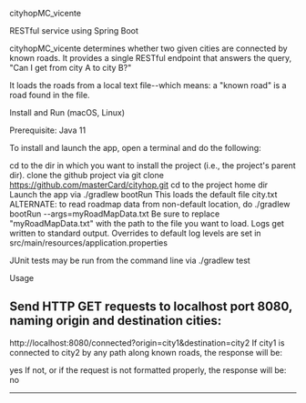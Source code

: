 cityhopMC_vicente

RESTful service using Spring Boot

cityhopMC_vicente determines whether two given cities are connected by known roads. It provides a single RESTful endpoint that answers the query, "Can I get from city A to city B?"

It loads the roads from a local text file--which means: a "known road" is a road found in the file.

Install and Run (macOS, Linux)

Prerequisite: Java 11

To install and launch the app, open a terminal and do the following:

cd to the dir in which you want to install the project (i.e., the project's parent dir).
clone the github project via
git clone https://github.com/masterCard/cityhop.git
cd to the project home dir
Launch the app via
./gradlew bootRun
This loads the default file city.txt
ALTERNATE: to read roadmap data from non-default location, do
./gradlew bootRun --args=myRoadMapData.txt
Be sure to replace "myRoadMapData.txt" with the path to the file you want to load.
Logs get written to standard output. Overrides to default log levels are set in src/main/resources/application.properties

JUnit tests may be run from the command line via ./gradlew test

Usage

Send HTTP GET requests to localhost port 8080, naming origin and destination cities:
-----------------------------------------------------------------------------------------------
http://localhost:8080/connected?origin=city1&destination=city2
If city1 is connected to city2 by any path along known roads, the response will be:

yes
If not, or if the request is not formatted properly, the response will be:
no

------------------------------------------------------------------------------------------------
